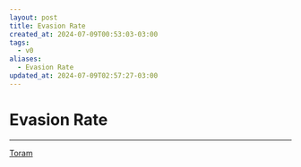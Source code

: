 ```yaml
---
layout: post
title: Evasion Rate
created_at: 2024-07-09T00:53:03-03:00
tags:
  - v0
aliases:
  - Evasion Rate
updated_at: 2024-07-09T02:57:27-03:00
---
```

# Evasion Rate
---
[Toram](_draft/2024/07/2024-07-06-Toram.md)
